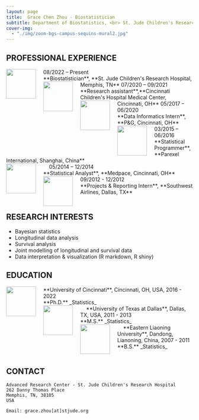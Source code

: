 ```yaml
---
layout: page
title:  Grace Chen Zhou - Biostatistician
subtitle: Department of Biostatistics, <br> St. Jude Children's Research Hospital
cover-img:
  - "./img/zoom-bgs-campus-sequins-mural2.jpg"
---
```


<style type="text/css">
.intro-header .page-heading h1 {
  margin-top: 0;
  font-size: 3.125rem;
}
</style>

## PROFESSIONAL EXPERIENCE
<img src="../../img/StJude.jpeg" align="left" height="80px" width="80px" style="margin-right: 20px;"> 
08/2022 – Present 		<br>
**Biostatistician**, **St. Jude Children's Research Hospital, Memphis, TN**

<img src="../../img/cchmc.png" align="left" height="80px" width="80px" style="margin-right: 20px;"> 
07/2020 – 09/2021 		<br>
**Research assistant**,**Cincinnati Children's Hospital Medical Center, Cincinnati, OH**

<img src="../../img/pg.png" align="left" height="80px" width="80px" style="margin-right: 20px;"> 
05/2017 – 06/2020 		<br>
**Data Informatics Intern**, **P&G, Cincinnati, OH**

<img src="../../img/parexel.png" align="left" height="80px" width="80px" style="margin-right: 20px;"> 
03/2015 – 06/2016 	<br>
**Statistical Programmer**, **Parexel International, Shanghai, China**	<br>&nbsp; &nbsp; 

<img src="../../img/medpace.png" align="left" height="80px" width="80px" style="margin-right: 20px;"> 
05/2014 – 12/2014 	<br>
**Statistical Analyst**, **Medpace, Cincinnati, OH**

<img src="../../img/southwest.png" align="left" height="80px" width="80px" style="margin-right: 20px;"> 
09/2012 - 12/2012 	<br>
**Projects & Reporting Intern**, **Southwest Airlines, Dallas, TX**	<br>&nbsp; &nbsp; 

## RESEARCH INTERESTS
- Bayesian statistics
- Longitudinal data analysis
- Survival analysis
- Joint modelling of longitudinal and survival data
- Data interpretation & visualization (R markdown, R shiny)


## EDUCATION

<img src="../../img/UC2.png" align="left" height="80px" width="80px" style="margin-right: 20px;"> 
**University of Cincinnati**, Cincinnati, OH, USA, 2016 - 2022 <br>
**Ph.D.** 
_Statistics_	<br>&nbsp; &nbsp; 

<img src="../../img/utd.png" align="left" height="80px" width="80px" style="margin-right: 20px;"> 
**University of Texas at Dallas**, Dallas, TX, USA, 2011 - 2013 <br>
**M.S.** 
_Statistics_	<br>&nbsp; &nbsp; 

<img src="../../img/liaodong.png" align="left" height="80px" width="80px" style="margin-right: 20px;"> 
**Eastern Liaoning University**, Dandong, Lianoning, China, 2007 - 2011 <br>
**B.S.** 
_Statistics_	<br>&nbsp; &nbsp; 

## CONTACT

```
Advanced Research Center - St. Jude Children's Research Hospital
262 Danny Thomas Place
Memphis, TN, 38105
USA

Email: grace.zhou[at]stjude.org
```

